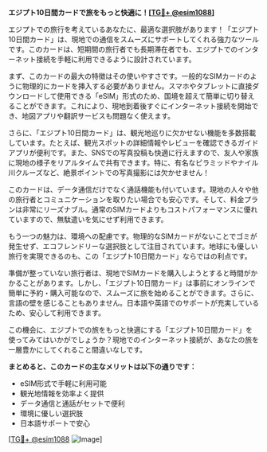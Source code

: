 **エジプト10日間カードで旅をもっと快適に！[[TG💪+ @esim1088](https://t.me/s/esim1088)]**

エジプトでの旅行を考えているあなたに、最適な選択肢があります！「エジプト10日間カード」は、現地での通信をスムーズにサポートしてくれる強力なツールです。このカードは、短期間の旅行者でも長期滞在者でも、エジプトでのインターネット接続を手軽に利用できるように設計されています。

まず、このカードの最大の特徴はその使いやすさです。一般的なSIMカードのように物理的にカードを挿入する必要がありません。スマホやタブレットに直接ダウンロードして使用できる「eSIM」形式のため、国境を超えて簡単に切り替えることができます。これにより、現地到着後すぐにインターネット接続を開始でき、地図アプリや翻訳サービスも問題なく使えます。

さらに、「エジプト10日間カード」は、観光地巡りに欠かせない機能を多数搭載しています。たとえば、観光スポットの詳細情報やレビューを確認できるガイドアプリが便利です。また、SNSでの写真投稿も快適に行えますので、友人や家族に現地の様子をリアルタイムで共有できます。特に、有名なピラミッドやナイル川クルーズなど、絶景ポイントでの写真撮影には欠かせません！

このカードは、データ通信だけでなく通話機能も付いています。現地の人々や他の旅行者とコミュニケーションを取りたい場合でも安心です。そして、料金プランは非常にリーズナブル。通常のSIMカードよりもコストパフォーマンスに優れていますので、無駄遣いを気にせず利用できます。

もう一つの魅力は、環境への配慮です。物理的なSIMカードがないことでゴミが発生せず、エコフレンドリーな選択肢として注目されています。地球にも優しい旅行を実現できるのも、この「エジプト10日間カード」ならではの利点です。

準備が整っていない旅行者は、現地でSIMカードを購入しようとすると時間がかかることがあります。しかし、「エジプト10日間カード」は事前にオンラインで簡単に予約・購入可能なので、スムーズに旅を始めることができます。さらに、言語の壁を感じることもありません。日本語や英語でのサポートが充実しているため、安心して利用できます。

この機会に、エジプトでの旅をもっと快適にする「エジプト10日間カード」を使ってみてはいかがでしょうか？現地でのインターネット接続が、あなたの旅を一層豊かにしてくれること間違いなしです。

**まとめると、このカードの主なメリットは以下の通りです：**
- eSIM形式で手軽に利用可能
- 観光地情報を効率よく提供
- データ通信と通話がセットで便利
- 環境に優しい選択肢
- 日本語サポートで安心

[[TG💪+ @esim1088](https://t.me/s/esim1088) ![Image](https://i.postimg.cc/Y0z9fWf4/image.png)]